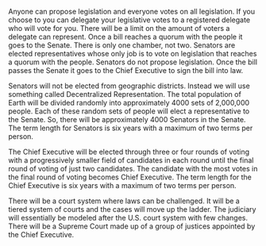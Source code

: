 Anyone can propose legislation and everyone votes on all legislation. If you choose to you can delegate your legislative votes to a registered delegate who will vote for you. There will be a limit on the amount of voters a delegate can represent. Once a bill reaches a quorum with the people it goes to the Senate. There is only one chamber, not two. Senators are elected representatives whose only job is to vote on legislation that reaches a quorum with the people. Senators do not propose legislation. Once the bill passes the Senate it goes to the Chief Executive to sign the bill into law.

Senators will not be elected from geographic districts. Instead we will use something called Decentralized Representation. The total population of Earth will be divided randomly into approximately 4000 sets of 2,000,000 people. Each of these random sets of people will elect a representative to the Senate. So, there will be approximately 4000 Senators in the Senate. The term length for Senators is six years with a maximum of two terms per person.

The Chief Executive will be elected through three or four rounds of voting with a progressively smaller field of candidates in each round until the final round of voting of just two candidates. The candidate with the most votes in the final round of voting becomes Chief Executive. The term length for the Chief Executive is six years with a maximum of two terms per person.

There will be a court system where laws can be challenged. It will be a tiered system of courts and the cases will move up the ladder. The judiciary will essentially be modeled after the U.S. court system with few changes. There will be a Supreme Court made up of a group of justices appointed by the Chief Executive.
